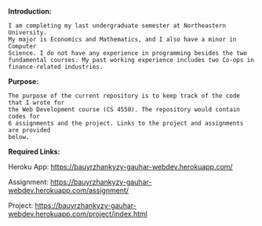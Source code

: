 **Introduction:**

    I am completing my last undergraduate semester at Northeastern University. 
    My major is Economics and Mathematics, and I also have a minor in Computer 
    Science. I do not have any experience in programming besides the two 
    fundamental courses. My past working experience includes two Co-ops in 
    finance-related industries.

**Purpose:**

    The purpose of the current repository is to keep track of the code that I wrote for 
    the Web Development course (CS 4550). The repository would contain codes for 
    6 assignments and the project. Links to the project and assignments are provided 
    below.

**Required Links:**

   Heroku App: 
   https://bauyrzhankyzy-gauhar-webdev.herokuapp.com/

   Assignment: https://bauyrzhankyzy-gauhar-webdev.herokuapp.com/assignment/

   Project: https://bauyrzhankyzy-gauhar-webdev.herokuapp.com/project/index.html


